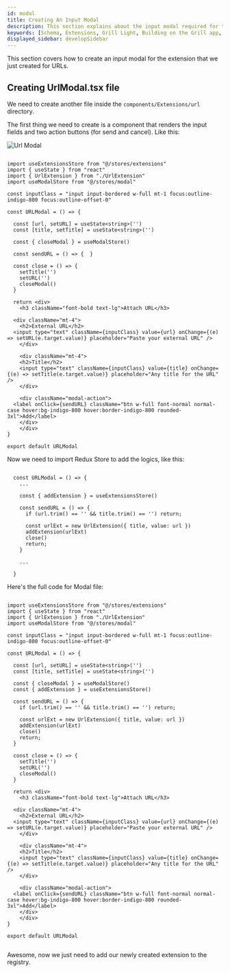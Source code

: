 ```yaml
---
id: modal
title: Creating An Input Modal
description: This section explains about the input modal required for the extension of Grill Light.
keywords: [Schema, Extensions, Grill Light, Building on the Grill app, Web3 Social, Blockchain, Subsocial]
displayed_sidebar: developSidebar
---
```


This section covers how to create an input modal for the extension that we just created for URLs.

## Creating UrlModal.tsx file

We need to create another file inside the `components/Extensions/url` directory.

The first thing we need to create is a component that renders the input fields and two action buttons (for send and cancel). Like this:

![Url Modal](/img/extension/url-modal.jpg)

```tsx

import useExtensionsStore from "@/stores/extensions"
import { useState } from "react"
import { UrlExtension } from "./UrlExtension"
import useModalStore from "@/stores/modal"

const inputClass = "input input-bordered w-full mt-1 focus:outline-indigo-800 focus:outline-offset-0"

const URLModal = () => {

  const [url, setURL] = useState<string>('')
  const [title, setTitle] = useState<string>('')

  const { closeModal } = useModalStore()

  const sendURL = () => {  }

  const close = () => {
    setTitle('')
    setURL('')
    closeModal()
  }

  return <div>
    <h3 className="font-bold text-lg">Attach URL</h3>

  <div className="mt-4">
    <h2>External URL</h2>
  <input type="text" className={inputClass} value={url} onChange={(e) => setURL(e.target.value)} placeholder="Paste your external URL" />
    </div>

    <div className="mt-4">
    <h2>Title</h2>
    <input type="text" className={inputClass} value={title} onChange={(e) => setTitle(e.target.value)} placeholder="Any title for the URL" />
    </div>

    <div className="modal-action">
  <label onClick={sendURL} className="btn w-full font-normal normal-case hover:bg-indigo-800 hover:border-indigo-800 rounded-3xl">Add</label>
    </div>
    </div>
}

export default URLModal

```

Now we need to import Redux Store to add the logics, like this:

```tsx

  const URLModal = () => {
    ...
    
    const { addExtension } = useExtensionsStore()

    const sendURL = () => {
      if (url.trim() == '' && title.trim() == '') return;

      const urlExt = new UrlExtension({ title, value: url })
      addExtension(urlExt)
      close()
      return;
    }

    ...

  }

```

Here's the full code for Modal file:

```tsx

import useExtensionsStore from "@/stores/extensions"
import { useState } from "react"
import { UrlExtension } from "./UrlExtension"
import useModalStore from "@/stores/modal"

const inputClass = "input input-bordered w-full mt-1 focus:outline-indigo-800 focus:outline-offset-0"

const URLModal = () => {

  const [url, setURL] = useState<string>('')
  const [title, setTitle] = useState<string>('')

  const { closeModal } = useModalStore()
  const { addExtension } = useExtensionsStore()

  const sendURL = () => {
    if (url.trim() == '' && title.trim() == '') return;

    const urlExt = new UrlExtension({ title, value: url })
    addExtension(urlExt)
    close()
    return;
  }

  const close = () => {
    setTitle('')
    setURL('')
    closeModal()
  }

  return <div>
    <h3 className="font-bold text-lg">Attach URL</h3>

  <div className="mt-4">
    <h2>External URL</h2>
  <input type="text" className={inputClass} value={url} onChange={(e) => setURL(e.target.value)} placeholder="Paste your external URL" />
    </div>

    <div className="mt-4">
    <h2>Title</h2>
    <input type="text" className={inputClass} value={title} onChange={(e) => setTitle(e.target.value)} placeholder="Any title for the URL" />
    </div>

    <div className="modal-action">
  <label onClick={sendURL} className="btn w-full font-normal normal-case hover:bg-indigo-800 hover:border-indigo-800 rounded-3xl">Add</label>
    </div>
    </div>
}

export default URLModal


```

Awesome, now we just need to add our newly created extension to the registry.
